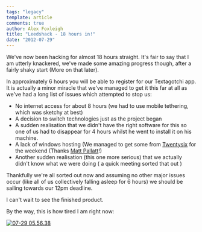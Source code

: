 ```yaml
---
tags: "legacy"
template: article 
comments: true 
author: Alex Foxleigh
title: "Leedshack - 18 hours in!"
date: "2012-07-29"
---
```


We've now been hacking for almost 18 hours straight. It's fair to say that I am utterly knackered, we've made some amazing progress though, after a fairly shaky start (More on that later).

<!-- end -->

In approximately 6 hours you will be able to register for our Textagotchi app. It is actually a minor miracle that we've managed to get it this far at all as we've had a long list of issues which attempted to stop us:

- No internet access for about 8 hours (we had to use mobile tethering, which was sketchy at best)
- A decision to switch technologies just as the project began
- A sudden realisation that we didn't have the right software for this so one of us had to disappear for 4 hours whilst he went to install it on his machine.
- A lack of windows hosting (We managed to get some from [Twentysix](http://www.twentysixdigital.com) for the weekend (Thanks [Matt Pallatt](http://www.twitter.com/mattpallatt)!)
- Another sudden realisation (this one more serious) that we actually didn't know what we were doing ( a quick meeting sorted that out )

Thankfully we're all sorted out now and assuming no other major issues occur (like all of us collectively falling asleep for 6 hours) we should be sailing towards our 12pm deadline.

I can't wait to see the finished product.

By the way, this is how tired I am right now:

[![](http://139.59.160.63/wp-content/uploads/2012/07/07-29-05.56.38-300x225.jpg "07-29 05.56.38")](http://foxleigh.me/wp-content/uploads/2012/07/07-29-05.56.38.jpg)
